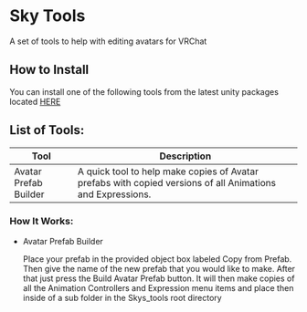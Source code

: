 # Sky Tools
A set of tools to help with editing avatars for VRChat

## How to Install
You can install one of the following tools from the latest unity packages located [HERE](https://github.com/skyfreezer/Skys_Tools/releases/)<br>



## List of Tools:
| Tool | Description |
| --- | --- |
| Avatar Prefab Builder | A quick tool to help make copies of Avatar prefabs with copied versions of all Animations and Expressions. |


### How It Works: 
 - Avatar Prefab Builder
 
   Place your prefab in the provided object box labeled Copy from Prefab. Then give the name of the new prefab that you would like to make. After that just press the Build Avatar Prefab button. It will then make copies of all the Animation Controllers and Expression menu items and place then inside of a sub folder in the Skys_tools root directory

